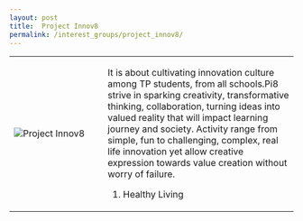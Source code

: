 ```yaml
---
layout: post
title:  Project Innov8
permalink: /interest_groups/project_innov8/
---
```


<div>
    <table>
        <tr>
            <td style="width:33%"><image src="{{site.baseurl}}/images/CCA-projectinnov8.png" style="display:block;margin-left:auto;margin-right:auto;" alt="Project Innov8"></image></td>
            <td>
                <p>
                    It is about cultivating innovation culture among TP students, from all schools.Pi8 strive in sparking creativity, transformative thinking, collaboration, turning ideas into valued reality that will impact learning journey and society. Activity range from simple, fun to challenging, complex, real life innovation yet allow creative expression towards value creation without worry of failure.<br>
                </p>
                    <ol>
                        <li>Healthy Living</li>
